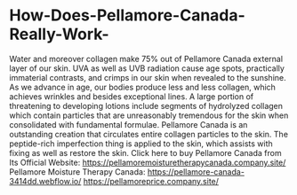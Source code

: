 # How-Does-Pellamore-Canada-Really-Work-
Water and moreover collagen make 75% out of Pellamore Canada external layer of our skin. UVA as well as UVB radiation cause age spots, practically immaterial contrasts, and crimps in our skin when revealed to the sunshine. As we advance in age, our bodies produce less and less collagen, which achieves wrinkles and besides exceptional lines. A large portion of threatening to developing lotions include segments of hydrolyzed collagen which contain particles that are unreasonably tremendous for the skin when consolidated with fundamental formulae. Pellamore Canada is an outstanding creation that circulates entire collagen particles to the skin. The peptide-rich imperfection thing is applied to the skin, which assists with fixing as well as restore the skin. Click here to buy Pellamore Canada from Its Official Website: https://pellamoremoisturetherapycanada.company.site/  Pellamore Moisture Therapy Canada: https://pellamore-canada-3414dd.webflow.io/  https://pellamoreprice.company.site/
